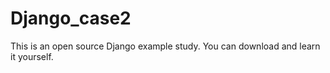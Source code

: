 # Django_case2
This is an open source Django example study. You can download and learn it yourself.

